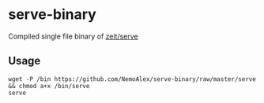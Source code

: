 # serve-binary
Compiled single file binary of [zeit/serve](https://github.com/zeit/serve)

## Usage
```
wget -P /bin https://github.com/NemoAlex/serve-binary/raw/master/serve && chmod a+x /bin/serve
serve
```
